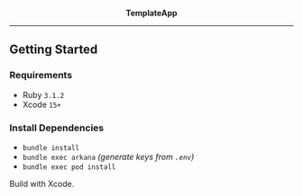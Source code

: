 <p align="center">
  <strong>TemplateApp</strong>
</p>

---

## Getting Started

### Requirements

- Ruby `3.1.2`
- Xcode `15+`

### Install Dependencies

- `bundle install`
- `bundle exec arkana` _(generate keys from `.env`)_
- `bundle exec pod install`

Build with Xcode.
